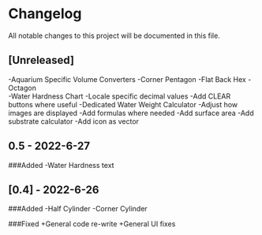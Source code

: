# Changelog
All notable changes to this project will be documented in this file.

## [Unreleased]
-Aquarium Specific Volume Converters
-Corner Pentagon
-Flat Back Hex
-Octagon  
-Water Hardness Chart
-Locale specific decimal values
-Add CLEAR buttons where useful
-Dedicated Water Weight Calculator
-Adjust how images are displayed
-Add formulas where needed
-Add surface area
-Add substrate calculator
-Add icon as vector

## 0.5 - 2022-6-27
###Added
-Water Hardness text

## [0.4] - 2022-6-26
###Added 
-Half Cylinder
-Corner Cylinder

###Fixed
+General code re-write
+General UI fixes
